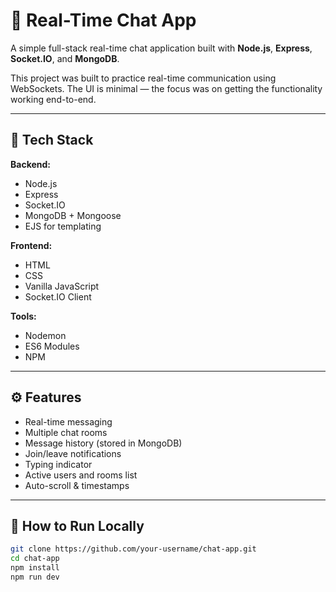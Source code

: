 # 💬 Real-Time Chat App

A simple full-stack real-time chat application built with **Node.js**, **Express**, **Socket.IO**, and **MongoDB**.

This project was built to practice real-time communication using WebSockets. The UI is minimal — the focus was on getting the functionality working end-to-end.

---

## 🔧 Tech Stack

**Backend:**
- Node.js
- Express
- Socket.IO
- MongoDB + Mongoose
- EJS for templating

**Frontend:**
- HTML
- CSS
- Vanilla JavaScript
- Socket.IO Client

**Tools:**
- Nodemon
- ES6 Modules
- NPM

---

## ⚙️ Features

- Real-time messaging
- Multiple chat rooms
- Message history (stored in MongoDB)
- Join/leave notifications
- Typing indicator
- Active users and rooms list
- Auto-scroll & timestamps

---

## 🚀 How to Run Locally

```bash
git clone https://github.com/your-username/chat-app.git
cd chat-app
npm install
npm run dev
